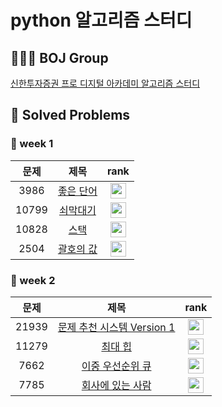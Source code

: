 # python 알고리즘 스터디

## 🧑🏻‍💻 BOJ Group
 
[신한투자증권 프로 디지털 아카데미 알고리즘 스터디](https://www.acmicpc.net/group/19666)

## 📌 Solved Problems

### 🚩 week 1
| 문제 | 제목 | rank |
| :--: | :--: | :--: |
| 3986 | [좋은 단어](https://www.acmicpc.net/problem/3986) | <img height="25px" width="25px" src="https://static.solved.ac/tier_small/7.svg"/> |
| 10799 | [쇠막대기](https://www.acmicpc.net/problem/10799) | <img height="25px" width="25px" src="https://static.solved.ac/tier_small/9.svg"/> |
| 10828 | [스택](https://www.acmicpc.net/problem/10828) | <img height="25px" width="25px" src="https://static.solved.ac/tier_small/7.svg"/> |
| 2504 | [괄호의 값](https://www.acmicpc.net/problem/2504) | <img height="25px" width="25px" src="https://static.solved.ac/tier_small/11.svg"/> |


### 🚩 week 2
| 문제 | 제목 | rank |
| :--: | :--: | :--: |
| 21939 | [문제 추천 시스템 Version 1](https://www.acmicpc.net/problem/21939) | <img height="25px" width="25px" src="https://static.solved.ac/tier_small/11.svg"/> |
| 11279 | [최대 힙](https://www.acmicpc.net/problem/11279) | <img height="25px" width="25px" src="https://static.solved.ac/tier_small/8.svg"/> |
| 7662 | [이중 우선순위 큐](https://www.acmicpc.net/problem/7662) | <img height="25px" width="25px" src="https://static.solved.ac/tier_small/11.svg"/> |
| 7785 | [회사에 있는 사람](https://www.acmicpc.net/problem/7785) | <img height="25px" width="25px" src="https://static.solved.ac/tier_small/5.svg"/> |

